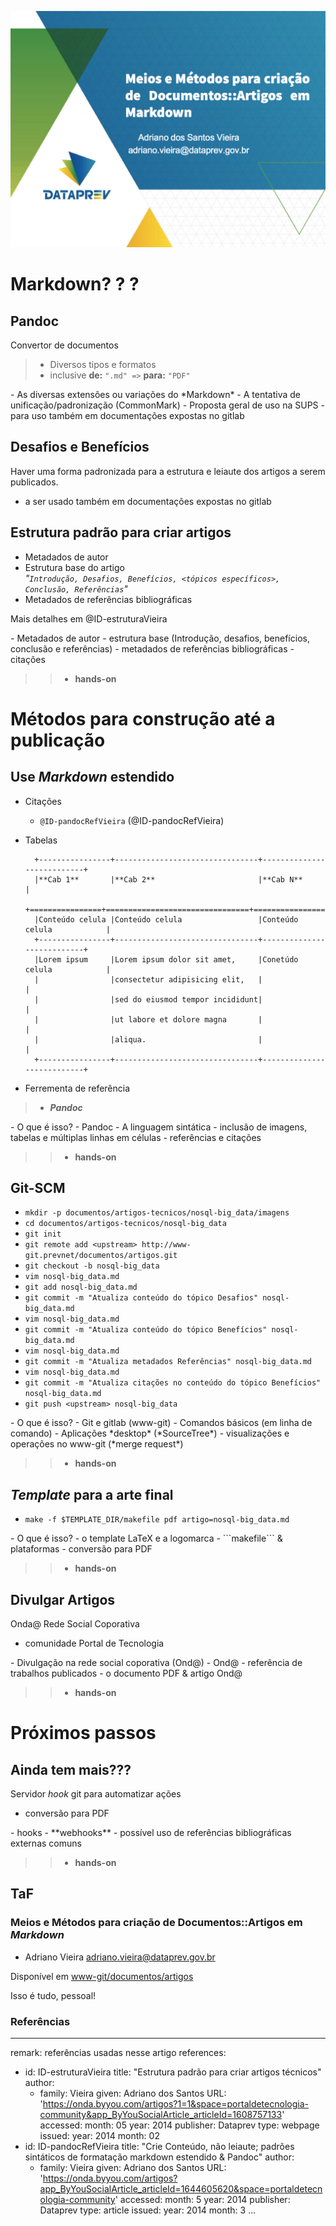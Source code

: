 ![](images/st-0x16-markdown-abertura.png)

# Markdown? ? ? 

## Pandoc 

Convertor de documentos

> - Diversos tipos e formatos
> - inclusive **de:** ```".md" =>``` **para:** ```"PDF"```

<div class="notes">
- As diversas extensões ou variações do *Markdown*
- A tentativa de unificação/padronização (CommonMark)
- Proposta geral de uso na SUPS
  - para uso também em documentações expostas no gitlab
</div>


## Desafios e Benefícios

<div class="notes">
Haver uma forma padronizada para a estrutura e leiaute dos artigos a serem publicados.

- a ser usado também em documentações expostas no gitlab
</div>

## Estrutura padrão para criar artigos

- Metadados de autor
- Estrutura base do artigo  
		*"```Introdução, Desafios, Benefícios, <tópicos específicos>, Conclusão, Referências```"*
- Metadados de referências bibliográficas

Mais detalhes em @ID-estruturaVieira

<div class="notes">
- Metadados de autor
- estrutura base (Introdução, desafios, benefícios, conclusão e referências)
- metadados de referências bibliográficas
- citações
</div>

>> - **hands-on**

# Métodos para construção até a publicação

## Use *Markdown* estendido

- Citações
	- ```@ID-pandocRefVieira``` (@ID-pandocRefVieira)
- Tabelas

		+----------------+--------------------------------+---------------------------+
		|**Cab 1**       |**Cab 2**                       |**Cab N**                  |
		+================+================================+===========================+
		|Conteúdo celula |Conteúdo celula                 |Conteúdo celula            |
		+----------------+--------------------------------+---------------------------+
		|Lorem ipsum     |Lorem ipsum dolor sit amet,     |Conetúdo celula            |
		|                |consectetur adipisicing elit,   |                           |
		|                |sed do eiusmod tempor incididunt|                           |
		|                |ut labore et dolore magna       |                           |
		|                |aliqua.                         |                           |
		+----------------+--------------------------------+---------------------------+

- Ferrementa de referência

> - ***Pandoc***

<div class="notes">
- O que é isso?
- Pandoc
- A linguagem sintática
- inclusão de imagens, tabelas e múltiplas linhas em células
- referências e citações
</div>

>> - **hands-on**

## Git-SCM

- ```mkdir -p documentos/artigos-tecnicos/nosql-big_data/imagens```
- ```cd documentos/artigos-tecnicos/nosql-big_data```
- ```git init```
- ```git remote add <upstream> http://www-git.prevnet/documentos/artigos.git```
- ```git checkout -b nosql-big_data```
- ```vim nosql-big_data.md```
- ```git add nosql-big_data.md```
- ```git commit -m "Atualiza conteúdo do tópico Desafios" nosql-big_data.md```
- ```vim nosql-big_data.md```
- ```git commit -m "Atualiza conteúdo do tópico Benefícios" nosql-big_data.md```
- ```vim nosql-big_data.md```
- ```git commit -m "Atualiza metadados Referências" nosql-big_data.md```
- ```vim nosql-big_data.md```
- ```git commit -m "Atualiza citações no conteúdo do tópico Benefícios" nosql-big_data.md```
- ```git push <upstream> nosql-big_data```

<div class="notes">
- O que é isso?
- Git e  gitlab (www-git)
- Comandos básicos (em linha de comando)
- Aplicações *desktop* (*SourceTree*)
- visualizações e operações no www-git (*merge request*)
</div>

>> - **hands-on**

## *Template* para a arte final

- ```make -f $TEMPLATE_DIR/makefile pdf artigo=nosql-big_data.md```

<div class="notes">
- O que é isso?
- o template LaTeX e a logomarca
- ```makefile``` & plataformas
- conversão para PDF
</div>

>> - **hands-on**

## Divulgar Artigos

Onda@ Rede Social Coporativa

- comunidade Portal de Tecnologia

<div class="notes">
- Divulgação na rede social coporativa (Ond@)
- Ond@ - referência de trabalhos publicados
- o documento PDF & artigo Ond@
</div>

>> - **hands-on**

# Próximos passos

## Ainda tem mais???

Servidor *hook* git para automatizar ações

- conversão para PDF

<div class="notes">
- hooks
- **webhooks**
- possível uso de referências bibliográficas externas comuns
</div>

>> - **hands-on**

## TaF

### Meios e Métodos para criação de Documentos::Artigos em *Markdown*
- Adriano Vieira <adriano.vieira@dataprev.gov.br>

Disponível em [www-git/documentos/artigos](http://www-git/documentos/artigos/)

<div class="notes">
Isso é tudo, pessoal!
</div>

### Referências

---
remark: referências usadas nesse artigo
references:
- id: ID-estruturaVieira
  title: "Estrutura padrão para criar artigos técnicos"
  author:
  - family: Vieira
    given: Adriano dos Santos
  URL: 'https://onda.byyou.com/artigos?1=1&space=portaldetecnologia-community&app_ByYouSocialArticle_articleId=1608757133'
  accessed:
    month: 05
    year: 2014
  publisher: Dataprev
  type: webpage
  issued:
    year: 2014
    month: 02
- id: ID-pandocRefVieira
  title: "Crie Conteúdo, não leiaute; padrões sintáticos de formatação markdown estendido & Pandoc"
  author:
  - family: Vieira
    given: Adriano dos Santos
  URL: 'https://onda.byyou.com/artigos?app_ByYouSocialArticle_articleId=1644605620&space=portaldetecnologia-community'
  accessed:
    month: 5
    year: 2014
  publisher: Dataprev
  type: article
  issued:
    year: 2014
    month: 3
...
